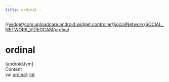 ```yaml
---
title: ordinal -
---
```

//[widget](../../../index.md)/[com.uploadcare.android.widget.controller](../../index.md)/[SocialNetwork](../index.md)/[SOCIAL_NETWORK_VIDEOCAM](index.md)/[ordinal](ordinal.md)



# ordinal  
[androidJvm]  
Content  
val [ordinal](ordinal.md): [Int](https://kotlinlang.org/api/latest/jvm/stdlib/kotlin/-int/index.html)  



